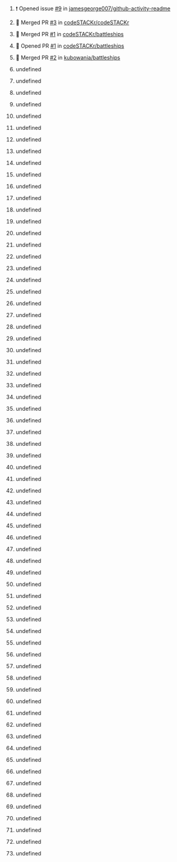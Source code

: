 1. ❗️ Opened issue [#9](https://github.com//jamesgeorge007/github-activity-readme/issues/9) in [jamesgeorge007/github-activity-readme](https://github.com//jamesgeorge007/github-activity-readme)

2. 🎉 Merged PR [#3](https://github.com//codeSTACKr/codeSTACKr/pull/3) in [codeSTACKr/codeSTACKr](https://github.com//codeSTACKr/codeSTACKr)

3. 🎉 Merged PR [#1](https://github.com//codeSTACKr/battleships/pull/1) in [codeSTACKr/battleships](https://github.com//codeSTACKr/battleships)
4. 💪 Opened PR [#1](https://github.com//codeSTACKr/battleships/pull/1) in [codeSTACKr/battleships](https://github.com//codeSTACKr/battleships)
5. 🎉 Merged PR [#2](https://github.com//kubowania/battleships/pull/2) in [kubowania/battleships](https://github.com//kubowania/battleships)
6. undefined
7. undefined

8. undefined

9. undefined
10. undefined
11. undefined
12. undefined
13. undefined

14. undefined

15. undefined

16. undefined
17. undefined
18. undefined
19. undefined
20. undefined
21. undefined
22. undefined
23. undefined
24. undefined
25. undefined
26. undefined
27. undefined
28. undefined
29. undefined
30. undefined
31. undefined

32. undefined
33. undefined

34. undefined

35. undefined

36. undefined

37. undefined
38. undefined
39. undefined
40. undefined
41. undefined
42. undefined

43. undefined

44. undefined

45. undefined

46. undefined

47. undefined
48. undefined
49. undefined
50. undefined
51. undefined
52. undefined

53. undefined

54. undefined

55. undefined
56. undefined
57. undefined
58. undefined
59. undefined

60. undefined

61. undefined
62. undefined

63. undefined

64. undefined

65. undefined
66. undefined
67. undefined
68. undefined
69. undefined
70. undefined
71. undefined
72. undefined
73. undefined
